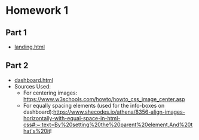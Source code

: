 # Homework 1
## Part 1
- [landing.html](https://github.com/ocarson10/CSC342-WebDev-Portfolio/blob/main/Homework1/Part1/landing.html)
## Part 2
- [dashboard.html](https://github.com/ocarson10/CSC342-WebDev-Portfolio/blob/main/Homework1/Part2/dashboard.html)
- Sources Used:
  - For centering images: https://www.w3schools.com/howto/howto_css_image_center.asp
  - For equally spacing elements (used for the info-boxes on dashboard):https://www.shecodes.io/athena/8356-align-images-horizontally-with-equal-space-in-html-css#:~:text=By%20setting%20the%20parent%20element,And%20that's%20it!
